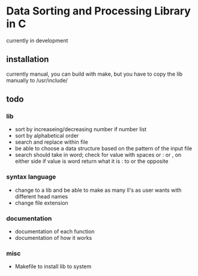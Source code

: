 # Data Sorting and Processing Library in C
currently in development

## installation
currently manual, you can build with make, but you have to copy the lib manually
to /usr/include/

## todo
### lib
* sort by increaseing/decreasing number if number list
* sort by alphabetical order
* search and replace within file
* be able to choose a data structure based on the pattern of the input file
* search should take in word; check for value with spaces or : or , on either side
    if value is word return what it is : to or the opposite

### syntax language
* change to a lib and be able to make as many ll's as user wants with different
  head names
* change file extension

### documentation
* documentation of each function
* documentation of how it works

### misc
* Makefile to install lib to system

